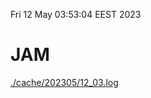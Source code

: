 Fri 12 May 03:53:04 EEST 2023
# JAM
<a href='./cache/202305/12_03.log'>./cache/202305/12_03.log</a>
